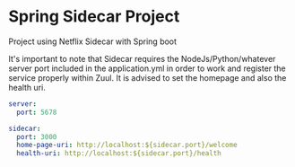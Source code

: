 # Spring Sidecar Project
Project using Netflix Sidecar with Spring boot

It's important to note that Sidecar requires the NodeJs/Python/whatever server port included in the application.yml in order to work and register the service properly within Zuul. It is advised to set the homepage and also the health uri.

```yml
server:
  port: 5678

sidecar:
  port: 3000
  home-page-uri: http://localhost:${sidecar.port}/welcome
  health-uri: http://localhost:${sidecar.port}/health
  ```
